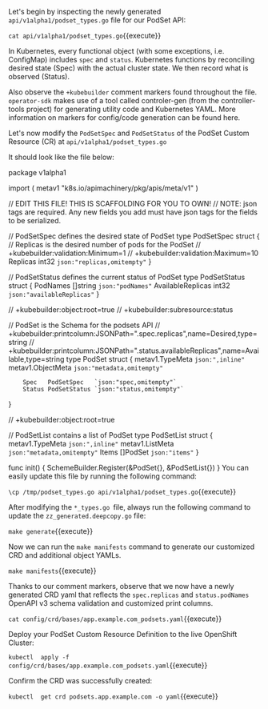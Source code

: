 Let's begin by inspecting the newly generated `api/v1alpha1/podset_types.go` file for our PodSet API:

`cat api/v1alpha1/podset_types.go`{{execute}}

In Kubernetes, every functional object (with some exceptions, i.e. ConfigMap) includes `spec` and `status`. Kubernetes functions by reconciling desired state (Spec) with the actual cluster state. We then record what is observed (Status).

Also observe the `+kubebuilder` comment markers found throughout the file. `operator-sdk` makes use of a tool called controler-gen (from the controller-tools project) for generating utility code and Kubernetes YAML. More information on markers for config/code generation can be found here.

Let's now modify the `PodSetSpec` and `PodSetStatus` of the PodSet Custom Resource (CR) at `api/v1alpha1/podset_types.go`


It should look like the file below:

package v1alpha1

import (
        metav1 "k8s.io/apimachinery/pkg/apis/meta/v1"
)

// EDIT THIS FILE!  THIS IS SCAFFOLDING FOR YOU TO OWN!
// NOTE: json tags are required.  Any new fields you add must have json tags for the fields to be serialized.

// PodSetSpec defines the desired state of PodSet
type PodSetSpec struct {
        // Replicas is the desired number of pods for the PodSet
        // +kubebuilder:validation:Minimum=1
        // +kubebuilder:validation:Maximum=10
        Replicas int32 `json:"replicas,omitempty"`
}

// PodSetStatus defines the current status of PodSet
type PodSetStatus struct {
        PodNames        []string        `json:"podNames"`
    AvailableReplicas    int32    `json:"availableReplicas"`
}

// +kubebuilder:object:root=true
// +kubebuilder:subresource:status

// PodSet is the Schema for the podsets API
// +kubebuilder:printcolumn:JSONPath=".spec.replicas",name=Desired,type=string
// +kubebuilder:printcolumn:JSONPath=".status.availableReplicas",name=Available,type=string
type PodSet struct {
        metav1.TypeMeta   `json:",inline"`
        metav1.ObjectMeta `json:"metadata,omitempty"`

        Spec   PodSetSpec   `json:"spec,omitempty"`
        Status PodSetStatus `json:"status,omitempty"`
}

// +kubebuilder:object:root=true

// PodSetList contains a list of PodSet
type PodSetList struct {
        metav1.TypeMeta `json:",inline"`
        metav1.ListMeta `json:"metadata,omitempty"`
        Items           []PodSet `json:"items"`
}

func init() {
        SchemeBuilder.Register(&PodSet{}, &PodSetList{})
}
You can easily update this file by running the following command:

`\cp /tmp/podset_types.go api/v1alpha1/podset_types.go`{{execute}}

After modifying the `*_types.go `file, always run the following command to update the `zz_generated.deepcopy.go` file:

`make generate`{{execute}}

Now we can run the `make manifests` command to generate our customized CRD and additional object YAMLs.

`make manifests`{{execute}}

Thanks to our comment markers, observe that we now have a newly generated CRD yaml that reflects the `spec.replicas` and `status.podNames` OpenAPI v3 schema validation and customized print columns.

`cat config/crd/bases/app.example.com_podsets.yaml`{{execute}}

Deploy your PodSet Custom Resource Definition to the live OpenShift Cluster:

`kubectl  apply -f config/crd/bases/app.example.com_podsets.yaml`{{execute}}

Confirm the CRD was successfully created:

`kubectl  get crd podsets.app.example.com -o yaml`{{execute}}